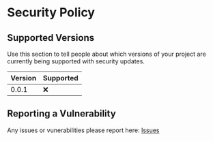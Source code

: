 # Security Policy

## Supported Versions

Use this section to tell people about which versions of your project are
currently being supported with security updates.

| Version | Supported          |
| ------- | ------------------ |
| 0.0.1   | :x:                |

## Reporting a Vulnerability

Any issues or vunerabilities please report here: [Issues][1]

[1]: <https://github.com/theticarcher38/LawsForPaws/issues> "Issues"
